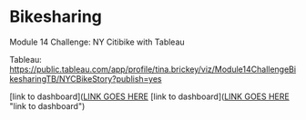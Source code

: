 # Bikesharing

Module 14 Challenge: NY Citibike with Tableau

Tableau: https://public.tableau.com/app/profile/tina.brickey/viz/Module14ChallengeBikesharingTB/NYCBikeStory?publish=yes

[link to dashboard]([LINK GOES HERE](https://public.tableau.com/app/profile/tina.brickey/viz/Module14ChallengeBikesharingTB/NYCBikeStory?publish=yes)
[link to dashboard]([LINK GOES HERE](https://public.tableau.com/app/profile/tina.brickey/viz/Module14ChallengeBikesharingTB/NYCBikeStory?publish=yes) "link to dashboard")
